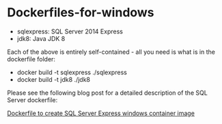 # Dockerfiles-for-windows

* sqlexpress: SQL Server 2014 Express
* jdk8: Java JDK 8

Each of the above is entirely self-contained - all you need is what is in the dockerfile folder:
* docker build -t sqlexpress ./sqlexpress
* docker build -t jdk8 ./jdk8

Please see the following blog post for a detailed description of the SQL Server dockerfile:

[Dockerfile to create SQL Server Express windows container image](http://26thcentury.com/2016/01/03/dockerfile-to-create-sql-server-express-windows-container-image/)





